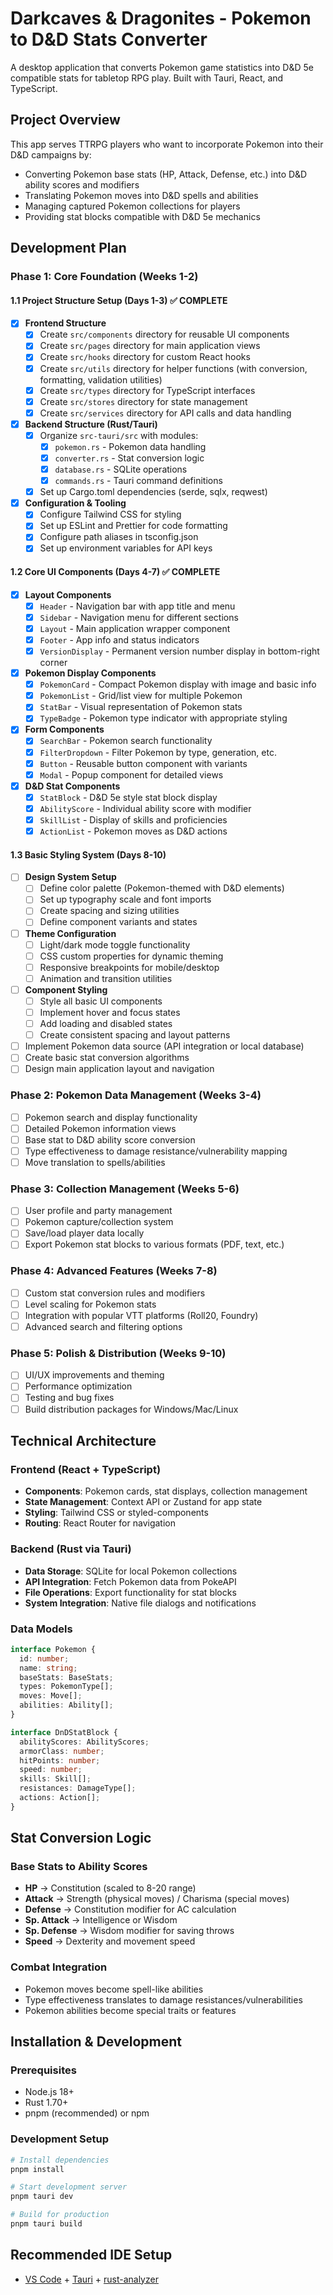 # Darkcaves & Dragonites - Pokemon to D&D Stats Converter

A desktop application that converts Pokemon game statistics into D&D 5e compatible stats for tabletop RPG play. Built with Tauri, React, and TypeScript.

## Project Overview

This app serves TTRPG players who want to incorporate Pokemon into their D&D campaigns by:
- Converting Pokemon base stats (HP, Attack, Defense, etc.) into D&D ability scores and modifiers
- Translating Pokemon moves into D&D spells and abilities
- Managing captured Pokemon collections for players
- Providing stat blocks compatible with D&D 5e mechanics

## Development Plan

### Phase 1: Core Foundation (Weeks 1-2)

#### 1.1 Project Structure Setup (Days 1-3) ✅ COMPLETE
- [x] **Frontend Structure**
  - [x] Create `src/components` directory for reusable UI components
  - [x] Create `src/pages` directory for main application views
  - [x] Create `src/hooks` directory for custom React hooks
  - [x] Create `src/utils` directory for helper functions (with conversion, formatting, validation utilities)
  - [x] Create `src/types` directory for TypeScript interfaces
  - [x] Create `src/stores` directory for state management
  - [x] Create `src/services` directory for API calls and data handling

- [x] **Backend Structure (Rust/Tauri)**
  - [x] Organize `src-tauri/src` with modules:
    - [x] `pokemon.rs` - Pokemon data handling
    - [x] `converter.rs` - Stat conversion logic
    - [x] `database.rs` - SQLite operations
    - [x] `commands.rs` - Tauri command definitions
  - [x] Set up Cargo.toml dependencies (serde, sqlx, reqwest)

- [x] **Configuration & Tooling**
  - [x] Configure Tailwind CSS for styling
  - [x] Set up ESLint and Prettier for code formatting
  - [x] Configure path aliases in tsconfig.json
  - [x] Set up environment variables for API keys

#### 1.2 Core UI Components (Days 4-7) ✅ COMPLETE
- [x] **Layout Components**
  - [x] `Header` - Navigation bar with app title and menu
  - [x] `Sidebar` - Navigation menu for different sections
  - [x] `Layout` - Main application wrapper component
  - [x] `Footer` - App info and status indicators
  - [x] `VersionDisplay` - Permanent version number display in bottom-right corner

- [x] **Pokemon Display Components**
  - [x] `PokemonCard` - Compact Pokemon display with image and basic info
  - [x] `PokemonList` - Grid/list view for multiple Pokemon
  - [x] `StatBar` - Visual representation of Pokemon stats
  - [x] `TypeBadge` - Pokemon type indicator with appropriate styling

- [x] **Form Components**
  - [x] `SearchBar` - Pokemon search functionality
  - [x] `FilterDropdown` - Filter Pokemon by type, generation, etc.
  - [x] `Button` - Reusable button component with variants
  - [x] `Modal` - Popup component for detailed views

- [x] **D&D Stat Components**
  - [x] `StatBlock` - D&D 5e style stat block display
  - [x] `AbilityScore` - Individual ability score with modifier
  - [x] `SkillList` - Display of skills and proficiencies
  - [x] `ActionList` - Pokemon moves as D&D actions

#### 1.3 Basic Styling System (Days 8-10)
- [ ] **Design System Setup**
  - [ ] Define color palette (Pokemon-themed with D&D elements)
  - [ ] Set up typography scale and font imports
  - [ ] Create spacing and sizing utilities
  - [ ] Define component variants and states

- [ ] **Theme Configuration**
  - [ ] Light/dark mode toggle functionality
  - [ ] CSS custom properties for dynamic theming
  - [ ] Responsive breakpoints for mobile/desktop
  - [ ] Animation and transition utilities

- [ ] **Component Styling**
  - [ ] Style all basic UI components
  - [ ] Implement hover and focus states
  - [ ] Add loading and disabled states
  - [ ] Create consistent spacing and layout patterns

- [ ] Implement Pokemon data source (API integration or local database)
- [ ] Create basic stat conversion algorithms
- [ ] Design main application layout and navigation

### Phase 2: Pokemon Data Management (Weeks 3-4)
- [ ] Pokemon search and display functionality
- [ ] Detailed Pokemon information views
- [ ] Base stat to D&D ability score conversion
- [ ] Type effectiveness to damage resistance/vulnerability mapping
- [ ] Move translation to spells/abilities

### Phase 3: Collection Management (Weeks 5-6)
- [ ] User profile and party management
- [ ] Pokemon capture/collection system
- [ ] Save/load player data locally
- [ ] Export Pokemon stat blocks to various formats (PDF, text, etc.)

### Phase 4: Advanced Features (Weeks 7-8)
- [ ] Custom stat conversion rules and modifiers
- [ ] Level scaling for Pokemon stats
- [ ] Integration with popular VTT platforms (Roll20, Foundry)
- [ ] Advanced search and filtering options

### Phase 5: Polish & Distribution (Weeks 9-10)
- [ ] UI/UX improvements and theming
- [ ] Performance optimization
- [ ] Testing and bug fixes
- [ ] Build distribution packages for Windows/Mac/Linux

## Technical Architecture

### Frontend (React + TypeScript)
- **Components**: Pokemon cards, stat displays, collection management
- **State Management**: Context API or Zustand for app state
- **Styling**: Tailwind CSS or styled-components
- **Routing**: React Router for navigation

### Backend (Rust via Tauri)
- **Data Storage**: SQLite for local Pokemon collections
- **API Integration**: Fetch Pokemon data from PokeAPI
- **File Operations**: Export functionality for stat blocks
- **System Integration**: Native file dialogs and notifications

### Data Models
```typescript
interface Pokemon {
  id: number;
  name: string;
  baseStats: BaseStats;
  types: PokemonType[];
  moves: Move[];
  abilities: Ability[];
}

interface DnDStatBlock {
  abilityScores: AbilityScores;
  armorClass: number;
  hitPoints: number;
  speed: number;
  skills: Skill[];
  resistances: DamageType[];
  actions: Action[];
}
```

## Stat Conversion Logic

### Base Stats to Ability Scores
- **HP** → Constitution (scaled to 8-20 range)
- **Attack** → Strength (physical moves) / Charisma (special moves)
- **Defense** → Constitution modifier for AC calculation
- **Sp. Attack** → Intelligence or Wisdom
- **Sp. Defense** → Wisdom modifier for saving throws
- **Speed** → Dexterity and movement speed

### Combat Integration
- Pokemon moves become spell-like abilities
- Type effectiveness translates to damage resistances/vulnerabilities
- Pokemon abilities become special traits or features

## Installation & Development

### Prerequisites
- Node.js 18+
- Rust 1.70+
- pnpm (recommended) or npm

### Development Setup
```bash
# Install dependencies
pnpm install

# Start development server
pnpm tauri dev

# Build for production
pnpm tauri build
```

## Recommended IDE Setup

- [VS Code](https://code.visualstudio.com/) + [Tauri](https://marketplace.visualstudio.com/items?itemName=tauri-apps.tauri-vscode) + [rust-analyzer](https://marketplace.visualstudio.com/items?itemName=rust-lang.rust-analyzer)

